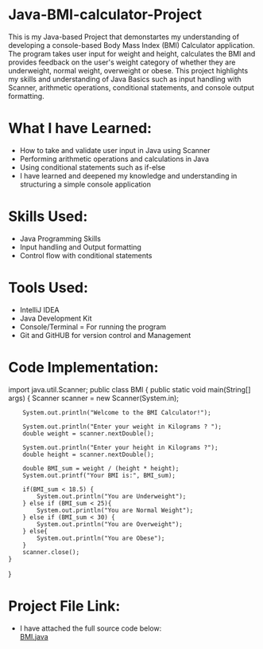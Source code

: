 # Java-BMI-calculator-Project
This is my Java-based Project that demonstartes my understanding of developing a console-based Body Mass Index (BMI) Calculator application. The program takes user input for weight and height, calculates the BMI and provides feedback on the user's weight category of whether they are underweight, normal weight, overweight or obese. This project highlights my skills and understanding of Java Basics such as input handling with Scanner, arithmetic operations, conditional statements, and console output formatting. 

# What I have Learned: 
- How to take and validate user input in Java using Scanner
- Performing arithmetic operations and calculations in Java
- Using conditional statements such as if-else
- I have learned and deepened my knowledge and understanding in structuring a simple console application

# Skills Used:
- Java Programming Skills
- Input handling and Output formatting
- Control flow with conditional statements

# Tools Used: 
- IntelliJ IDEA
- Java Development Kit
- Console/Terminal = For running the program
- Git and GitHUB for version control and Management 

# Code Implementation: 

import java.util.Scanner;
public class BMI {
    public static void main(String[] args) {
        Scanner scanner = new Scanner(System.in);

        System.out.println("Welcome to the BMI Calculator!");

        System.out.println("Enter your weight in Kilograms ? ");
        double weight = scanner.nextDouble();

        System.out.println("Enter your height in Kilograms ?");
        double height = scanner.nextDouble();

        double BMI_sum = weight / (height * height);
        System.out.printf("Your BMI is:", BMI_sum);

        if(BMI_sum < 18.5) {
            System.out.println("You are Underweight");
        } else if (BMI_sum < 25){
            System.out.println("You are Normal Weight");
        } else if (BMI_sum < 30) {
            System.out.println("You are Overweight");
        } else{
            System.out.println("You are Obese");
        }
        scanner.close();
    }
}

# Project File Link: 
- I have attached the full source code below:  
[BMI.java](https://github.com/user-attachments/files/22369151/BMI.java)


